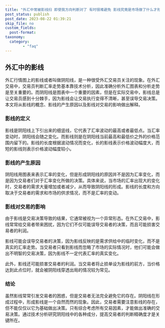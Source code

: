 ```yaml
---
title: "外汇中常被影线扫 即使我方向判断对了 有时很难避免 影线究竟是市场做了什么才形成的呢"
post_status: publish
post_date: 2023-08-22 01:39:21
skip_file: no
custom_fields: 
  post-format: 
taxonomy:
  category:
        - "faq"
---
```


## 外汇中的影线

外汇行情图上的影线或者叫做阴阳线，是一种很受外汇交易员关注的现象。在外汇交易中，交易员判断汇率走势基本靠技术分析，因此准确分析外汇图表和分析走势是至关重要的。而阴阳线是图表中一个重要的因素，但是在实际交易中，影线总是让交易员感到十分棘手，因为影线会让交易执行变得不清晰，甚至误导交易决策。本文将从影线的概念、影线的产生原因以及影线对交易的影响做出解释。

### 影线的定义

影线是阴阳线上下引出来的细竖线，它代表了汇率波动的最高或者最低点。当汇率变动时，阴阳线会随之变化。而影线则是在阴阳线当前最高和最低价之外的价格范围内留下的。影线的长度根据波动情况而变化，长的影线表示价格波动幅度大，而短的影线则表示价格波动幅度较小。

### 影线的产生原因

阴阳线用图表来表示汇率的变化，但是形成阴阳线的原因并不是因为汇率变化，而是因为交易者们对于汇率变化所做的决策。具体来说，当市场的汇率出现大的变化时，交易者的需求大量增加或者减少，从而导致阴阳线的形成。影线的长度和方向取决于交易者的需求和市场的供求情况，而不是汇率的变动。

### 影线对交易的影响

由于影线是交易决策导致的结果，它通常被视为一个异常形态。在外汇交易中，影线常常给交易者带来困扰，因为它们不仅可能误导交易者的决策，而且可能损害交易者的利润。

影线可能会误导交易者的决策，因为影线反映的是需求供给中的临时变化，而不是真实的汇率走势。当交易者只看到影线而忽略了市场的实际情况时，他们可能会做出不明智的交易决策，因为影线不一定代表汇率的真实变化。

此外，影线还可能损害交易者的利润。当交易者将止损单设为影线的前方，当价格达到此点位时，就会被阴阳线穿透出局的情况较为常见。

### 结论

虽然影线常常引发交易者的困惑，但是交易者无法完全避免它的存在。阴阳线在形成过程中，形成影线是一个自然而然的现象。因此，交易者需要注意影线的存在，但不能仅仅以它为基础做出决策。只有综合考虑所有交易因素，才能做出准确的交易决策。通过技术分析研究阴阳线中的各种成分，提高交易者的判断精确度才是关键所在。
